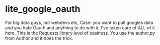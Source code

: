 # lite_google_oauth
For big data guys, not webdevs etc, 
Case: you want to pull googles data and you hate Oauth and anything to do with it,
I've taken care of ALL of it here. This is the Requests library level of easiness. 
You use the author.py from Author and it does the trick. 
